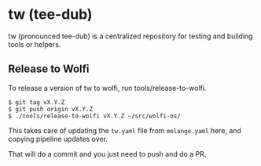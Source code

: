 # tw (tee-dub)
tw (pronounced tee-dub) is a centralized repository for testing and building
tools or helpers.

## Release to Wolfi
To release a version of tw to wolfi, run tools/release-to-wolfi.

    $ git tag vX.Y.Z
    $ git push origin vX.Y.Z
    $ ./tools/release-to-wolfi vX.Y.Z ~/src/wolfi-os/

This takes care of updating the `tw.yaml` file from `melange.yaml`
here, and copying pipeline updates over.

That will do a commit and you just need to push and do a PR.
